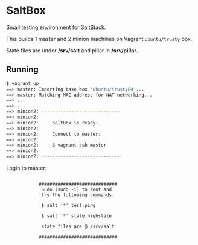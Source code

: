 # SaltBox

Small testing environment for SaltStack.

This builds 1 master and 2 minion machines on Vagrant `ubuntu/trusty` box.

State files are under **/srv/salt** and pillar in **/srv/pillar**.

## Running

```bash
$ vagrant up
==> master: Importing base box 'ubuntu/trusty64'...
==> master: Matching MAC address for NAT networking...
==> ...
==> ...
==> minion2: -----------------------------
==> minion2:
==> minion2:     SaltBox is ready!
==> minion2:
==> minion2:     Connect to master:
==> minion2:
==> minion2:     $ vagrant ssh master
==> minion2:
==> minion2: -----------------------------
```

Login to master:
```

            #############################
             Sudo (sudo -i) to root and
             try the following commands:

             $ salt '*' test.ping

             $ salt '*' state.highstate

             state files are @ /srv/salt

            #############################

```
